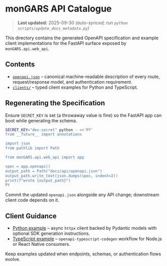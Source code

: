 # monGARS API Catalogue

> **Last updated:** 2025-09-30 _(auto-synced; run `python scripts/update_docs_metadata.py`)_

This directory contains the generated OpenAPI specification and example client
implementations for the FastAPI surface exposed by `monGARS.api.web_api`.

## Contents
- [`openapi.json`](openapi.json) – canonical machine-readable description of
  every route, request/response model, and authentication requirement.
- [`clients/`](clients) – typed client examples for Python and TypeScript.

## Regenerating the Specification
Ensure `SECRET_KEY` is set (a throwaway value is fine) so the FastAPI app can
boot while generating the schema.

```bash
SECRET_KEY="dev-secret" python - <<'PY'
from __future__ import annotations

import json
from pathlib import Path

from monGARS.api.web_api import app

spec = app.openapi()
output_path = Path("docs/api/openapi.json")
output_path.write_text(json.dumps(spec, indent=2))
print(f"wrote {output_path}")
PY
```

Commit the updated `openapi.json` alongside any API change; downstream client
code depends on it.

## Client Guidance
- [Python example](clients/python.md) – async `httpx` client backed by Pydantic
  models with optional SDK generation instructions.
- [TypeScript example](clients/typescript.md) – `openapi-typescript-codegen`
  workflow for Node.js or React Native consumers.

Keep examples updated when endpoints, schemas, or authentication flows evolve.
